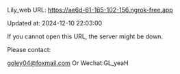Lily_web URL: https://ae6d-61-165-102-156.ngrok-free.app

Updated at: 2024-12-10 22:03:00

If you cannot open this URL, the server might be down.

Please contact: 

goley04@foxmail.com Or Wechat:GL_yeaH